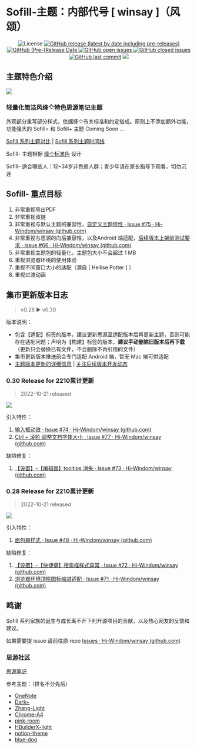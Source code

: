 # Sofill-主题：内部代号 [ winsay ]（风颂）

<p align="center">
    <img src="https://img.shields.io/pypi/l/color-theme-analyse.svg" alt="License">
    <a href="https://github.com/Hi-Windom/winsay/releases">
    <img alt="GitHub release (latest by date including pre-releases)" src="https://img.shields.io/github/v/release/Hi-Windom/winsay?include_prereleases">
    <img alt="GitHub (Pre-)Release Date" src="https://img.shields.io/github/release-date-pre/Hi-Windom/winsay">
    </a><a href="https://github.com/Hi-Windom/winsay/issues?q=is%3Aopen+is%3Aissue">
    <img alt="GitHub open issues" src="https://img.shields.io/github/issues-raw/Hi-Windom/winsay"/>
    </a><a href="https://github.com/Hi-Windom/winsay/issues?q=is%3Aissue+is%3Aclosed">
    <img alt="GitHub closed issues" src="https://img.shields.io/github/issues-closed-raw/Hi-Windom/winsay">
    </a><a href="https://github.com/Hi-Windom/winsay/commits/main">
    <img alt="GitHub last commit" src="https://img.shields.io/github/last-commit/Hi-Windom/winsay"></a>
    <a href="tencent://AddContact/?fromId=45&fromSubId=1&subcmd=all&uin=694357845&website=www.oicqzone.com"><img src="https://img.shields.io/badge/QQ-694357845-orange"></a>
</p>

## 主题特色介绍

<p><img src="https://user-images.githubusercontent.com/83791825/196950046-492cf9ee-14b3-4ba0-995d-2e2323acb9e4.png"/></p>

### 轻量化简洁风绛亽特色思源笔记主题

外观部分重写部分样式，依据绛亽有关标准和约定俗成。原则上不添加额外功能，功能强大的 Sofill= 和 Sofill+ 主题 Coming Soon ...

[Sofill 系列主题对比](https://github.com/Hi-Windom/Sofill/wiki/Sofill-%E7%B3%BB%E5%88%97%E4%B8%BB%E9%A2%98%E5%A6%82%E4%BD%95%E9%80%89%E6%8B%A9)  |  [Sofill 系列主题时间线 ](https://github.com/Hi-Windom/Sofill/wiki/Sofill-%E7%B3%BB%E5%88%97%E5%AE%B6%E6%97%8F%E6%97%B6%E9%97%B4%E7%BA%BF)

Sofill- 主题根据 [绛亽标准色](https://github.com/Hi-Windom/Sofill/wiki/Sofill-%E7%B3%BB%E5%88%97%E4%B8%BB%E9%A2%98%E9%80%9A%E7%94%A8%E6%A0%87%E5%87%86%E8%89%B2) 设计

Sofill- 适合哪些人：12~34岁非色弱人群；青少年请在家长指导下观看，切勿沉迷

## Sofill- 重点目标

1. 非常重视导出PDF
2. 非常重视双链
3. 非常重视与默认主题的兼容性，[自定义主题特性 · Issue #75 · Hi-Windom/winsay (github.com)](https://github.com/Hi-Windom/winsay/issues/75)
4. 非常重视与思源的向后兼容性，以及Android 端适配，[后续版本上架前测试要求 · Issue #66 · Hi-Windom/winsay (github.com)](https://github.com/Hi-Windom/winsay/issues/66)
5. 非常重视主题包的轻量化，主题包大小不会超过 1 MB
6. 重视浏览器环境的使用体验
7. 重视不同窗口大小的适配（源自 [ Hellise Potter ] ）
8. 重视过渡动画

## 集市更新版本日志

> v0.28 ▶ v0.30

版本说明：

* 包含【适配】标签的版本，建议更新思源至适配版本后再更新主题，否则可能存在适配问题；声明为【构建】标签的版本，**建议手动删除旧版本后再下载**（更新只会替换已有文件，不会删除不再引用的文件）
* 集市更新版本推送前会专门适配 Android 端，暂无 Mac 端可供适配
* [主题版本更新的详细信息](https://github.com/Hi-Windom/winsay/releases)  |  [关注后续版本开发动态](https://github.com/Hi-Windom/winsay/milestones)

### 0.30 Release for 2210累计更新

> 2022-10-21 released

<p><img src="https://img.shields.io/badge/%E9%80%82%E9%85%8D-2.4.3-green"/></p>

引入特性：

1. [输入框动效 · Issue #74 · Hi-Windom/winsay (github.com)](https://github.com/Hi-Windom/winsay/issues/74)
2. [Ctrl + 滚轮 调整文档字体大小 · Issue #77 · Hi-Windom/winsay (github.com)](https://github.com/Hi-Windom/winsay/issues/77)

缺陷修复：

1. [【设置】-【编辑器】tooltips 消失 · Issue #73 · Hi-Windom/winsay (github.com)](https://github.com/Hi-Windom/winsay/issues/73)

### 0.28 Release for 2210累计更新

> 2022-10-21 released

<p><img src="https://img.shields.io/badge/%E9%80%82%E9%85%8D-2.4.3-green"/></p>

引入特性：

1. [面包屑样式 · Issue #48 · Hi-Windom/winsay (github.com)](https://github.com/Hi-Windom/winsay/issues/48)

缺陷修复：

1. [【设置】-【快捷键】搜索框样式异常 · Issue #72 · Hi-Windom/winsay (github.com)](https://github.com/Hi-Windom/winsay/issues/72)
2. [浏览器环境顶栏图标缩进适配 · Issue #71 · Hi-Windom/winsay (github.com)](https://github.com/Hi-Windom/winsay/issues/71)

## 鸣谢

Sofill 系列家族的诞生与成长离不开下列开源项目的贡献，以及热心网友的反馈和建议。

如果需要提 issue 请前往原 repo [Issues · Hi-Windom/winsay (github.com)](https://github.com/Hi-Windom/winsay/issues)

### 思源社区

[思源笔记](https://github.com/siyuan-note/siyuan)

参考主题：（排名不分先后）

* [OneNote](https://github.com/UserZYF/OneNote)
* [Dark+](https://github.com/Zuoqiu-Yingyi/siyuan-theme-dark-plus)
* [Zhang-Light](https://github.com/UserZYF/zhang-light)
* [Chrome-A4](https://github.com/UserZYF/Chrome-A4)
* [pink-room](https://github.com/StarDustSheep/pink-room)
* [HBuilderX-light](https://github.com/UFDXD/HBuilderX-Light)
* [notion-theme](https://github.com/royc01/notion-theme)
* [blue-dog](https://github.com/UserZYF/blue-dog)
